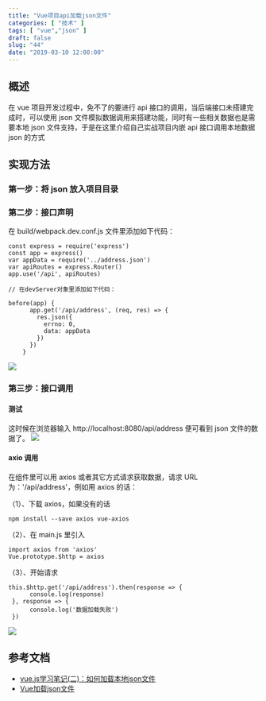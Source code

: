 ```yaml
---
title: "Vue项目api加载json文件"
categories: [ "技术" ]
tags: [ "vue","json" ]
draft: false
slug: "44"
date: "2019-03-10 12:00:00"
---
```


## 概述

在 vue 项目开发过程中，免不了的要进行 api 接口的调用，当后端接口未搭建完成时，可以使用 json 文件模拟数据调用来搭建功能，同时有一些相关数据也是需要本地 json 文件支持，于是在这里介绍自己实战项目内嵌 api 接口调用本地数据 json 的方式

## 实现方法

### 第一步：将 json 放入项目目录

### 第二步：接口声明

在 build/webpack.dev.conf.js 文件里添加如下代码：

```
const express = require('express')
const app = express()
var appData = require('../address.json')
var apiRoutes = express.Router()
app.use('/api', apiRoutes) 
 
// 在devServer对象里添加如下代码：
 
before(app) {
      app.get('/api/address', (req, res) => {
        res.json({
          errno: 0,
          data: appData
        })
      })
    }
```

![](http://pnabaentf.bkt.clouddn.com//20190310120605.png)

### 第三步：接口调用

#### 测试

这时候在浏览器输入 http://localhost:8080/api/address 便可看到 json 文件的数据了。
![](http://pnabaentf.bkt.clouddn.com//20190310120717.png)

#### axio 调用

在组件里可以用 axios 或者其它方式请求获取数据，请求 URL 为：'/api/address'，例如用 axios 的话：

（1）、下载 axios，如果没有的话

```
npm install --save axios vue-axios
```

（2）、在 main.js 里引入

```
import axios from 'axios'
Vue.prototype.$http = axios
```

（3）、开始请求

```
this.$http.get('/api/address').then(response => {
      console.log(response)
 }, response => {
      console.log('数据加载失败')
 })
```

![](http://pnabaentf.bkt.clouddn.com//20190310130149.png)

## 参考文档

* [vue.js学习笔记(二)：如何加载本地json文件](https://www.cnblogs.com/momozjm/p/6271249.html)
* [Vue加载json文件](https://www.cnblogs.com/xsphehe/p/6938438.html)

